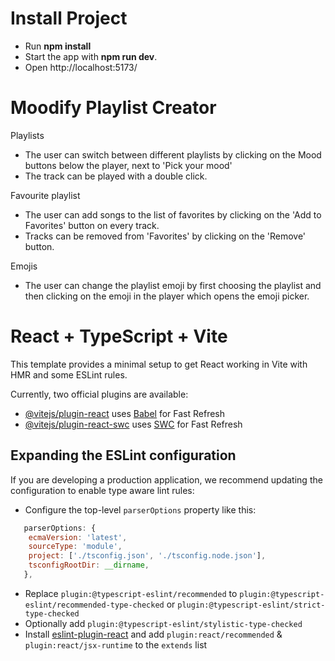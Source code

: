 # Install Project 

- Run <b>npm install</b> 
- Start the app with <b>npm run dev</b>.
- Open http://localhost:5173/

# Moodify Playlist Creator

Playlists
- The user can switch between different playlists by clicking on the Mood buttons below the player, next to 'Pick your mood'
- The track can be played with a double click.

Favourite playlist 
- The user can add songs to the list of favorites by clicking on the 'Add to Favorites' button on every track.
- Tracks can be removed from 'Favorites' by clicking on the 'Remove' button.

Emojis
- The user can change the playlist emoji by first choosing the playlist and then clicking on the emoji in the player which opens the emoji picker.


# React + TypeScript + Vite

This template provides a minimal setup to get React working in Vite with HMR and some ESLint rules.

Currently, two official plugins are available:

- [@vitejs/plugin-react](https://github.com/vitejs/vite-plugin-react/blob/main/packages/plugin-react/README.md) uses [Babel](https://babeljs.io/) for Fast Refresh
- [@vitejs/plugin-react-swc](https://github.com/vitejs/vite-plugin-react-swc) uses [SWC](https://swc.rs/) for Fast Refresh

## Expanding the ESLint configuration

If you are developing a production application, we recommend updating the configuration to enable type aware lint rules:

- Configure the top-level `parserOptions` property like this:

```js
   parserOptions: {
    ecmaVersion: 'latest',
    sourceType: 'module',
    project: ['./tsconfig.json', './tsconfig.node.json'],
    tsconfigRootDir: __dirname,
   },
```

- Replace `plugin:@typescript-eslint/recommended` to `plugin:@typescript-eslint/recommended-type-checked` or `plugin:@typescript-eslint/strict-type-checked`
- Optionally add `plugin:@typescript-eslint/stylistic-type-checked`
- Install [eslint-plugin-react](https://github.com/jsx-eslint/eslint-plugin-react) and add `plugin:react/recommended` & `plugin:react/jsx-runtime` to the `extends` list
